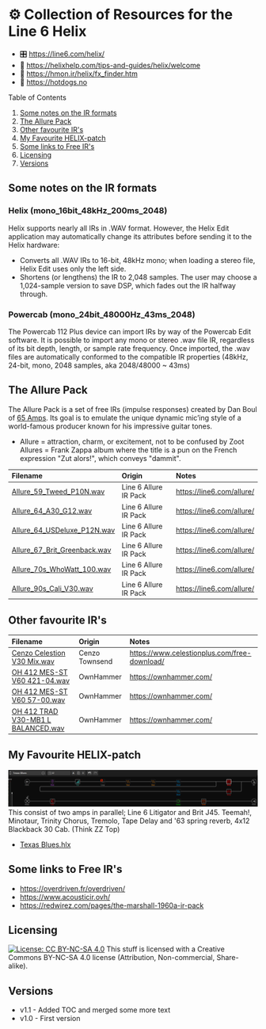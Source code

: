 # :gear: Collection of Resources for the Line 6 Helix
- :control_knobs: https://line6.com/helix/
- :wrench: https://helixhelp.com/tips-and-guides/helix/welcome
- :memo: https://hmon.ir/helix/fx_finder.htm
- :hotdog: https://hotdogs.no

Table of Contents
1. [Some notes on the IR formats](#some-notes-on-the-ir-formats)
2. [The Allure Pack](#the-allure-pack)
3. [Other favourite IR's](#other-favourite-irs)
4. [My Favourite HELIX-patch](#my-favourite-helix-patch)
5. [Some links to Free IR's](#some-links-to-free-irs)
6. [Licensing](#licensing)
7. [Versions](#versions)

## Some notes on the IR formats
### Helix (mono_16bit_48kHz_200ms_2048)
Helix supports nearly all IRs in .WAV format. However, the Helix Edit application may automatically change its attributes before sending it to the Helix hardware:
* Converts all .WAV IRs to 16-bit, 48kHz mono; when loading a stereo file, Helix Edit uses only the left side.
* Shortens (or lengthens) the IR to 2,048 samples. The user may choose a 1,024-sample version to save DSP, which fades out the IR halfway through.

### Powercab (mono_24bit_48000Hz_43ms_2048)
The Powercab 112 Plus device can import IRs by way of the Powercab Edit software.
It is possible to import any mono or stereo .wav file IR, regardless of its bit depth, length, or sample rate frequency.
Once imported, the .wav files are automatically conformed to the compatible IR properties (48kHz, 24-bit, mono, 2048 samples, aka 2048/48000 ~ 43ms)

## The Allure Pack 
The Allure Pack is a set of free IRs (impulse responses) created by Dan Boul of [65 Amps](http://65amps.com). Its goal is to emulate the unique dynamic mic’ing style of a world-famous producer known for his impressive guitar tones.
* Allure = attraction, charm, or excitement, not to be confused by Zoot Allures = Frank Zappa album where the title is a pun on the French expression "Zut alors!", which conveys "dammit".

| Filename                                                                             | Origin                    | Notes                                          | 
| :--                                                                                  | :--                       | :--                                            | 
| [Allure_59_Tweed_P10N.wav](./Allure_59_Tweed_P10N.wav)                               | Line 6 Allure IR Pack     | https://line6.com/allure/                      |
| [Allure_64_A30_G12.wav](./Allure_64_A30_G12.wav)                                     | Line 6 Allure IR Pack     | https://line6.com/allure/                      | 
| [Allure_64_USDeluxe_P12N.wav](./Allure_64_USDeluxe_P12N.wav)                         | Line 6 Allure IR Pack     | https://line6.com/allure/                      | 
| [Allure_67_Brit_Greenback.wav](./Allure_67_Brit_Greenback.wav)                       | Line 6 Allure IR Pack     | https://line6.com/allure/                      | 
| [Allure_70s_WhoWatt_100.wav](./Allure_70s_WhoWatt_100.wav)                           | Line 6 Allure IR Pack     | https://line6.com/allure/                      | 
| [Allure_90s_Cali_V30.wav](./Allure_90s_Cali_V30.wav)                                 | Line 6 Allure IR Pack     | https://line6.com/allure/                      | 

## Other favourite IR's
| Filename                                                                             | Origin                    | Notes                                          | 
| :--                                                                                  | :--                       | :--                                            | 
| [Cenzo Celestion V30 Mix.wav](./Cenzo%20Celestion%20V30%20Mix.wav)                   | Cenzo Townsend            | https://www.celestionplus.com/free-download/   | 
| [OH 412 MES-ST V60 421-04.wav](./OH%20412%20MES-ST%20V60%20421-04.wav)               | OwnHammer                 | https://ownhammer.com/                         |
| [OH 412 MES-ST V60 57-00.wav](./OH%20412%20MES-ST%20V60%2057-00.wav)                 | OwnHammer                 | https://ownhammer.com/                         | 
| [OH 412 TRAD V30-MB1 L BALANCED.wav](./OH%20412%20TRAD%20V30-MB1%20L%20BALANCED.wav) | OwnHammer                 | https://ownhammer.com/                         | 

 
## My Favourite HELIX-patch
![Texas Blues](./Texas_Blues.png)
This consist of two amps in parallel; Line 6 Litigator and Brit J45. Teemah!, Minotaur, Trinity Chorus, Tremolo, Tape Delay and '63 spring reverb, 4x12 Blackback 30 Cab. (Think ZZ Top)
* [Texas Blues.hlx](./Texas%20Blues.hlx)  

## Some links to Free IR's
* https://overdriven.fr/overdriven/
* https://www.acousticir.ovh/
* https://redwirez.com/pages/the-marshall-1960a-ir-pack

## Licensing
[![License: CC BY-NC-SA 4.0](https://licensebuttons.net/l/by-nc-sa/4.0/80x15.png)](https://creativecommons.org/licenses/by-nc-sa/4.0/)
This stuff is licensed with a Creative Commons BY-NC-SA 4.0 license (Attribution, Non-commercial, Share-alike).
 
## Versions
* v1.1 - Added TOC and merged some more text
* v1.0 - First version

